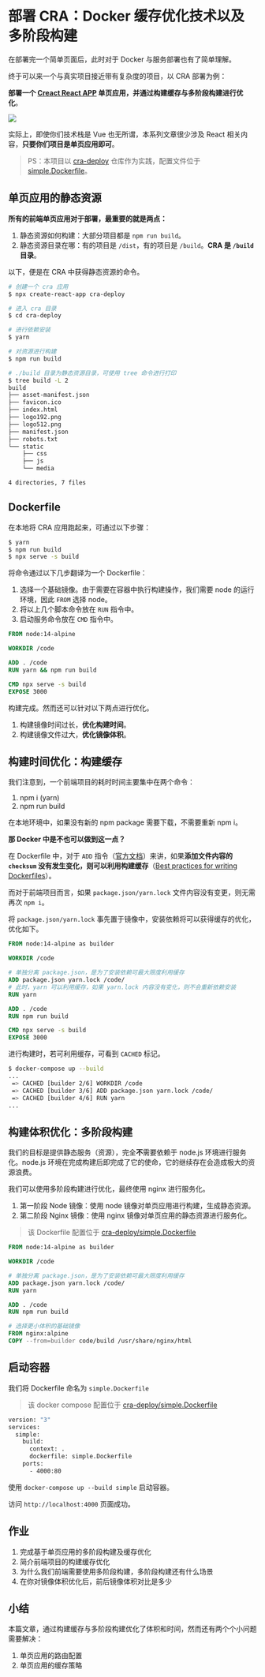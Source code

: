 # 部署 CRA：Docker 缓存优化技术以及多阶段构建

在部署完一个简单页面后，此时对于 Docker 与服务部署也有了简单理解。

终于可以来一个与真实项目接近带有复杂度的项目，以 CRA 部署为例：

**部署一个 [Creact React APP](https://github.com/facebook/create-react-app) 单页应用，并通过构建缓存与多阶段构建进行优化**。

![](https://static.shanyue.tech/images/22-06-01/spa-deployment-2.1bed89.webp)

实际上，即使你们技术栈是 Vue 也无所谓，本系列文章很少涉及 React 相关内容，**只要你们项目是单页应用即可**。

> PS：本项目以 [cra-deploy](https://github.com/shfshanyue/cra-deploy) 仓库作为实践，配置文件位于 [simple.Dockerfile](https://github.com/shfshanyue/cra-deploy/blob/master/simple.Dockerfile)。

## 单页应用的静态资源

**所有的前端单页应用对于部署，最重要的就是两点：**

1. 静态资源如何构建：大部分项目都是 `npm run build`。
2. 静态资源目录在哪：有的项目是 `/dist`，有的项目是 `/build`。**CRA 是 `/build` 目录**。

以下，便是在 CRA 中获得静态资源的命令。

``` bash
# 创建一个 cra 应用
$ npx create-react-app cra-deploy

# 进入 cra 目录
$ cd cra-deploy

# 进行依赖安装
$ yarn

# 对资源进行构建
$ npm run build

# ./build 目录为静态资源目录，可使用 tree 命令进行打印
$ tree build -L 2
build
├── asset-manifest.json
├── favicon.ico
├── index.html
├── logo192.png
├── logo512.png
├── manifest.json
├── robots.txt
└── static
    ├── css
    ├── js
    └── media

4 directories, 7 files
```

## Dockerfile

在本地将 CRA 应用跑起来，可通过以下步骤：

``` bash
$ yarn
$ npm run build
$ npx serve -s build
```

将命令通过以下几步翻译为一个 Dockerfile：

1. 选择一个基础镜像。由于需要在容器中执行构建操作，我们需要 node 的运行环境，因此 `FROM` 选择 node。
2. 将以上几个脚本命令放在 `RUN` 指令中。
3. 启动服务命令放在 `CMD` 指令中。

``` dockerfile
FROM node:14-alpine

WORKDIR /code

ADD . /code
RUN yarn && npm run build

CMD npx serve -s build
EXPOSE 3000
```

构建完成。然而还可以针对以下两点进行优化。

1. 构建镜像时间过长，**优化构建时间**。
2. 构建镜像文件过大，**优化镜像体积**。

## 构建时间优化：构建缓存

我们注意到，一个前端项目的耗时时间主要集中在两个命令：

1. npm i (yarn)
2. npm run build

在本地环境中，如果没有新的 npm package 需要下载，不需要重新 npm i。

**那 Docker 中是不也可以做到这一点？**

在 Dockerfile 中，对于 `ADD` 指令（[官方文档](https://docs.docker.com/engine/reference/builder/#add)）来讲，如果**添加文件内容的 `checksum` 没有发生变化，则可以利用构建缓存**（[Best practices for writing Dockerfiles](https://docs.docker.com/develop/develop-images/dockerfile_best-practices/#leverage-build-cache)）。

而对于前端项目而言，如果 `package.json/yarn.lock` 文件内容没有变更，则无需再次 `npm i`。

将 `package.json/yarn.lock` 事先置于镜像中，安装依赖将可以获得缓存的优化，优化如下。

``` dockerfile
FROM node:14-alpine as builder

WORKDIR /code

# 单独分离 package.json，是为了安装依赖可最大限度利用缓存
ADD package.json yarn.lock /code/
# 此时，yarn 可以利用缓存，如果 yarn.lock 内容没有变化，则不会重新依赖安装
RUN yarn

ADD . /code
RUN npm run build

CMD npx serve -s build
EXPOSE 3000
```

进行构建时，若可利用缓存，可看到 `CACHED` 标记。

``` bash
$ docker-compose up --build
...
 => CACHED [builder 2/6] WORKDIR /code                                                                            0.0s
 => CACHED [builder 3/6] ADD package.json yarn.lock /code/                                                        0.0s
 => CACHED [builder 4/6] RUN yarn                                                                                 0.0s
...
```

## 构建体积优化：多阶段构建

我们的目标是提供静态服务（资源），完全**不**需要依赖于 node.js 环境进行服务化。node.js 环境在完成构建后即完成了它的使命，它的继续存在会造成极大的资源浪费。

我们可以使用多阶段构建进行优化，最终使用 nginx 进行服务化。

1. 第一阶段 Node 镜像：使用 node 镜像对单页应用进行构建，生成静态资源。
2. 第二阶段 Nginx 镜像：使用 nginx 镜像对单页应用的静态资源进行服务化。

> 该 Dockerfile 配置位于 [cra-deploy/simple.Dockerfile](https://github.com/shfshanyue/cra-deploy/blob/master/simple.Dockerfile)

``` dockerfile
FROM node:14-alpine as builder

WORKDIR /code

# 单独分离 package.json，是为了安装依赖可最大限度利用缓存
ADD package.json yarn.lock /code/
RUN yarn

ADD . /code
RUN npm run build

# 选择更小体积的基础镜像
FROM nginx:alpine
COPY --from=builder code/build /usr/share/nginx/html
```

## 启动容器

我们将 Dockerfile 命名为 `simple.Dockerfile`

> 该 docker compose 配置位于 [cra-deploy/simple.Dockerfile](https://github.com/shfshanyue/cra-deploy/blob/master/docker-compose.yaml)

``` bash
version: "3"
services:
  simple:
    build:
      context: .
      dockerfile: simple.Dockerfile
    ports:
      - 4000:80
```

使用 `docker-compose up --build simple` 启动容器。

访问 `http://localhost:4000` 页面成功。

## 作业

1. 完成基于单页应用的多阶段构建及缓存优化
1. 简介前端项目的构建缓存优化
1. 为什么我们前端需要使用多阶段构建，多阶段构建还有什么场景
1. 在你对镜像体积优化后，前后镜像体积对比是多少

## 小结

本篇文章，通过构建缓存与多阶段构建优化了体积和时间，然而还有两个个小问题需要解决：

1. 单页应用的路由配置
2. 单页应用的缓存策略
